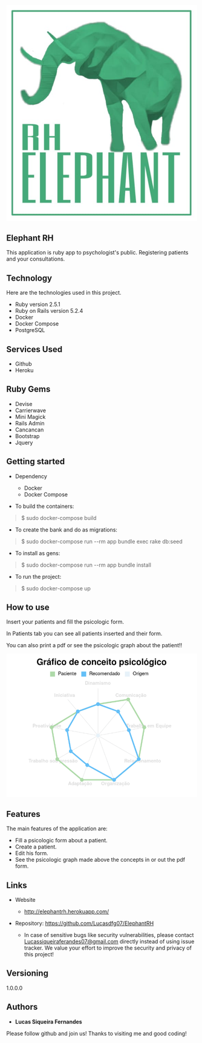 
![Logo of the project](https://github.com/Lucasdfg07/ElephantRH/blob/master/app/assets/images/logo.png)


## Elephant RH 
This application is ruby app to psychologist's public. Registering patients and your consultations.


## Technology 

Here are the technologies used in this project.

* Ruby version  2.5.1
* Ruby on Rails version 5.2.4
* Docker 
* Docker Compose
* PostgreSQL

## Services Used

* Github
* Heroku

## Ruby Gems

* Devise
* Carrierwave
* Mini Magick
* Rails Admin
* Cancancan
* Bootstrap
* Jquery


## Getting started

* Dependency
  - Docker
  - Docker Compose

* To build the containers:
>    $ sudo docker-compose build

* To create the bank and do as migrations:
>    $ sudo docker-compose run --rm app bundle exec rake db:seed

* To install as gens:
>    $ sudo docker-compose run --rm app bundle install

* To run the project:
>    $ sudo docker-compose up


## How to use

Insert your patients and fill the psicologic form.

In Patients tab you can see all patients inserted and their form.

You can also print a pdf or see the psicologic graph about the patient!!


![Graph](https://github.com/Lucasdfg07/ElephantRH/blob/master/public/radar_graph.png)


## Features

The main features of the application are:
 - Fill a psicologic form about a patient.
 - Create a patient.
 - Edit his form.
 - See the psicologic graph made above the concepts in or out the pdf form.


## Links
  - Website
    - http://elephantrh.herokuapp.com/
    
    
  - Repository: https://github.com/Lucasdfg07/ElephantRH
    - In case of sensitive bugs like security vulnerabilities, please contact
      Lucassiqueiraferandes07@gmail.com directly instead of using issue tracker. We value your effort
      to improve the security and privacy of this project!

  ## Versioning

  1.0.0.0


  ## Authors

  * **Lucas Siqueira Fernandes** 

  Please follow github and join us!
  Thanks to visiting me and good coding!

